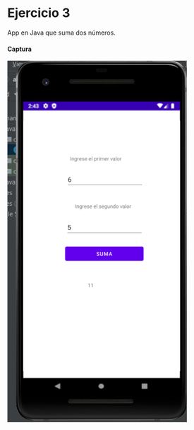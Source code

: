 
# Ejercicio 3

App en Java que suma dos números.
#### Captura

![image](https://github.com/MCris29/android-ejercicio3/blob/master/Images/suma.png)

